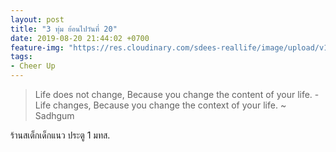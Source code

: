 ```yaml
---
layout: post
title: "3 ทุ่ม ย้อนไปวันที่ 20"
date: 2019-08-20 21:44:02 +0700
feature-img: "https://res.cloudinary.com/sdees-reallife/image/upload/v1555658919/sample_feature_img.png"
tags:
- Cheer Up
---
```

> Life does not change, Because you change the content of your life. - Life changes, Because you change the context of your life. ~ Sadhgum

<i class="fa fa-child" style="color:plum"></i>

ร้านสเต็กเด็กแนว ประตู 1 มทส.

